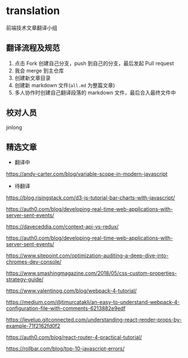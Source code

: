 # translation
前端技术文章翻译小组

## 翻译流程及规范

1. 点击 Fork 创建自己分支，push 到自己的分支，最后发起 Pull request
1. 我会 merge 到主仓库
1. 创建新文章目录
1. 创建新 markdown 文件(```all.md``` 为整篇文章)
1. 多人协作时创建自己翻译段落的 markdown 文件，最后合入最终文件中

## 校对人员

jinlong

## 精选文章

- 翻译中

https://andy-carter.com/blog/variable-scope-in-modern-javascript

- 待翻译

https://blog.risingstack.com/d3-js-tutorial-bar-charts-with-javascript/

https://auth0.com/blog/developing-real-time-web-applications-with-server-sent-events/

https://daveceddia.com/context-api-vs-redux/

https://auth0.com/blog/developing-real-time-web-applications-with-server-sent-events/

https://www.sitepoint.com/optimization-auditing-a-deep-dive-into-chromes-dev-console/

https://www.smashingmagazine.com/2018/05/css-custom-properties-strategy-guide/

https://www.valentinog.com/blog/webpack-4-tutorial/

https://medium.com/@timurcatakli/an-easy-to-understand-webpack-4-configuration-file-with-comments-6213882e9edf

https://levelup.gitconnected.com/understanding-react-render-props-by-example-71f2162fd0f2

https://auth0.com/blog/react-router-4-practical-tutorial/

https://rollbar.com/blog/top-10-javascript-errors/
